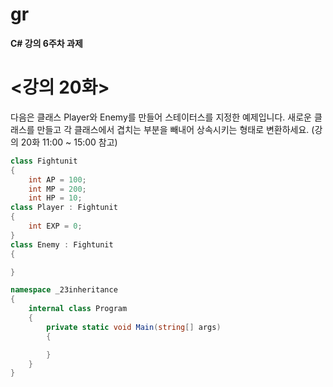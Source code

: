 # gr
**C# 강의 6주차 과제**

# <강의 20화>

다음은 클래스 Player와 Enemy를 만들어 스테이터스를 지정한 예제입니다.
새로운 클래스를 만들고 각 클래스에서 겹치는 부분을 빼내어 상속시키는 형태로 변환하세요.
(강의 20화 11:00 ~ 15:00 참고)

```csharp
class Fightunit
{
    int AP = 100;
    int MP = 200;
    int HP = 10;
class Player : Fightunit
{
    int EXP = 0;
}
class Enemy : Fightunit
{

}

namespace _23inheritance
{
    internal class Program
    {
        private static void Main(string[] args)
        {

        }
    }
}
